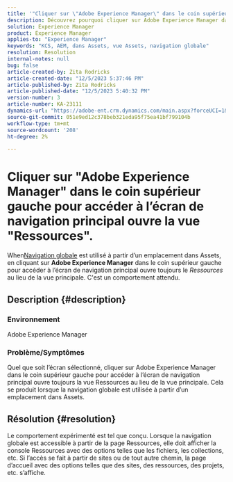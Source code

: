 ```yaml
---
title: '"Cliquer sur \"Adobe Experience Manager\" dans le coin supérieur gauche pour accéder à l’écran de navigation principal ouvre la vue \"Ressources\".'
description: Découvrez pourquoi cliquer sur Adobe Experience Manager dans le coin supérieur gauche ouvre la vue Ressources au lieu de la vue principale.
solution: Experience Manager
product: Experience Manager
applies-to: "Experience Manager"
keywords: "KCS, AEM, dans Assets, vue Assets, navigation globale"
resolution: Resolution
internal-notes: null
bug: false
article-created-by: Zita Rodricks
article-created-date: "12/5/2023 5:37:46 PM"
article-published-by: Zita Rodricks
article-published-date: "12/5/2023 5:40:32 PM"
version-number: 3
article-number: KA-23111
dynamics-url: "https://adobe-ent.crm.dynamics.com/main.aspx?forceUCI=1&pagetype=entityrecord&etn=knowledgearticle&id=5d5362fe-9493-ee11-be37-6045bd0061cb"
source-git-commit: 051e9ed12c378beb321eda95f75ea41bf799104b
workflow-type: tm+mt
source-wordcount: '208'
ht-degree: 2%

---
```


# Cliquer sur &quot;Adobe Experience Manager&quot; dans le coin supérieur gauche pour accéder à l’écran de navigation principal ouvre la vue &quot;Ressources&quot;.


When[Navigation globale](https://experienceleague.adobe.com/docs/experience-manager-cloud-service/content/sites/authoring/getting-started/basic-handling.html?lang=en#global-navigation) est utilisé à partir d’un emplacement dans Assets, en cliquant sur <b>Adobe Experience Manager</b> dans le coin supérieur gauche pour accéder à l’écran de navigation principal ouvre toujours le *Ressources* au lieu de la vue principale. C&#39;est un comportement attendu.

## Description {#description}


### Environnement

Adobe Experience Manager

### Problème/Symptômes

Quel que soit l’écran sélectionné, cliquer sur Adobe Experience Manager dans le coin supérieur gauche pour accéder à l’écran de navigation principal ouvre toujours la vue Ressources au lieu de la vue principale. Cela se produit lorsque la navigation globale est utilisée à partir d’un emplacement dans Assets.


## Résolution {#resolution}


Le comportement expérimenté est tel que conçu. Lorsque la navigation globale est accessible à partir de la page Ressources, elle doit afficher la console Ressources avec des options telles que les fichiers, les collections, etc. Si l’accès se fait à partir de sites ou de tout autre chemin, la page d’accueil avec des options telles que des sites, des ressources, des projets, etc. s’affiche.
